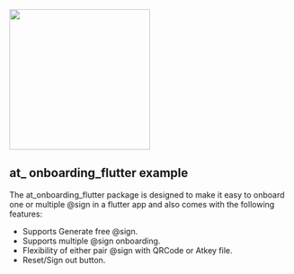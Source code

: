 
<img width=250px src="https://atsign.dev/assets/img/@platform_logo_grey.svg?sanitize=true">

## at_ onboarding_flutter example
The at_onboarding_flutter package is designed to make it easy to onboard one or multiple @sign in a flutter app and also comes with the following features:
- Supports Generate free @sign.
- Supports multiple @sign onboarding.
- Flexibility of either pair @sign with QRCode or Atkey file.
- Reset/Sign out button.

